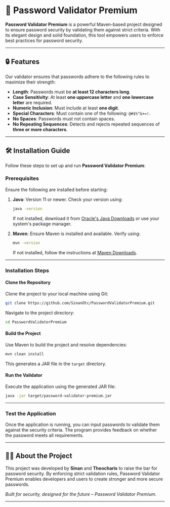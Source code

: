 # 🌟 Password Validator Premium

**Password Validator Premium** is a powerful Maven-based project designed to ensure password security by validating them against strict criteria. With its elegant design and solid foundation, this tool empowers users to enforce best practices for password security.

---

## 🔒 Features

Our validator ensures that passwords adhere to the following rules to maximize their strength:

- **Length**: Passwords must be **at least 12 characters long**.
- **Case Sensitivity**: At least **one uppercase letter** and **one lowercase letter** are required.
- **Numeric Inclusion**: Must include at least **one digit**.
- **Special Characters**: Must contain one of the following: `@#$%^&+=!`.
- **No Spaces**: Passwords must not contain spaces.
- **No Repeating Sequences**: Detects and rejects repeated sequences of **three or more characters**.

---

## 🛠️ Installation Guide

Follow these steps to set up and run **Password Validator Premium**:

### Prerequisites

Ensure the following are installed before starting:

1. **Java**: Version 11 or newer. Check your version using:
   ```bash
   java -version
   ```
   If not installed, download it from [Oracle's Java Downloads](https://www.oracle.com/java/technologies/javase-downloads.html) or use your system's package manager.

2. **Maven**: Ensure Maven is installed and available. Verify using:
   ```bash
   mvn -version
   ```
   If not installed, follow the instructions at [Maven Downloads](https://maven.apache.org/download.cgi).

---

### Installation Steps

#### Clone the Repository

Clone the project to your local machine using Git:

```bash
git clone https://github.com/SinanOtc/PasswordValidatorPremium.git
```

Navigate to the project directory:

```bash
cd PasswordValidatorPremium
```

#### Build the Project

Use Maven to build the project and resolve dependencies:

```bash
mvn clean install
```

This generates a JAR file in the `target` directory.

#### Run the Validator

Execute the application using the generated JAR file:

```bash
java -jar target/password-validator-premium.jar
```

---

### Test the Application

Once the application is running, you can input passwords to validate them against the security criteria. The program provides feedback on whether the password meets all requirements.

---

## 👩‍💻 About the Project

This project was developed by **Sinan** and **Theocharis** to raise the bar for password security. By enforcing strict validation rules, Password Validator Premium enables developers and users to create stronger and more secure passwords.

_Built for security, designed for the future – Password Validator Premium._

---
